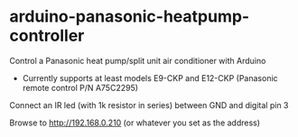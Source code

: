 arduino-panasonic-heatpump-controller
=====================================

Control a Panasonic heat pump/split unit air conditioner with Arduino
* Currently supports at least models E9-CKP and E12-CKP (Panasonic remote control P/N A75C2295)

Connect an IR led (with 1k resistor in series) between GND and digital pin 3

Browse to http://192.168.0.210 (or whatever you set as the address)
